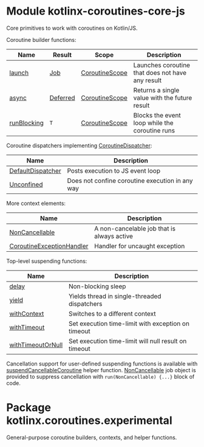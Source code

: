 # Module kotlinx-coroutines-core-js

Core primitives to work with coroutines on Kotlin/JS.

Coroutine builder functions:

| **Name**      | **Result**    | **Scope**        | **Description**
| ------------- | ------------- | ---------------- | ---------------
| [launch]      | [Job]         | [CoroutineScope] | Launches coroutine that does not have any result 
| [async]       | [Deferred]    | [CoroutineScope] | Returns a single value with the future result
| [runBlocking] | `T`           | [CoroutineScope] | Blocks the event loop while the coroutine runs

Coroutine dispatchers implementing [CoroutineDispatcher]:
 
| **Name**                    | **Description**
| --------------------------- | ---------------
| [DefaultDispatcher]         | Posts execution to JS event loop
| [Unconfined]                | Does not confine coroutine execution in any way

More context elements:

| **Name**                    | **Description**
| --------------------------- | ---------------
| [NonCancellable]            | A non-cancelable job that is always active
| [CoroutineExceptionHandler] | Handler for uncaught exception

Top-level suspending functions:

| **Name**            | **Description**
| ------------------- | ---------------
| [delay]             | Non-blocking sleep
| [yield]             | Yields thread in single-threaded dispatchers
| [withContext]       | Switches to a different context
| [withTimeout]       | Set execution time-limit with exception on timeout 
| [withTimeoutOrNull] | Set execution time-limit will null result on timeout

Cancellation support for user-defined suspending functions is available with [suspendCancellableCoroutine]
helper function. [NonCancellable] job object is provided to suppress cancellation with 
`run(NonCancellable) {...}` block of code.

# Package kotlinx.coroutines.experimental

General-purpose coroutine builders, contexts, and helper functions.

<!--- MODULE kotlinx-coroutines-core-js -->
<!--- INDEX kotlinx.coroutines.experimental -->
[launch]: https://kotlin.github.io/kotlinx.coroutines/kotlinx-coroutines-core-js/kotlinx.coroutines.experimental/launch.html
[Job]: https://kotlin.github.io/kotlinx.coroutines/kotlinx-coroutines-core-js/kotlinx.coroutines.experimental/-job/index.html
[CoroutineScope]: https://kotlin.github.io/kotlinx.coroutines/kotlinx-coroutines-core-js/kotlinx.coroutines.experimental/-coroutine-scope/index.html
[async]: https://kotlin.github.io/kotlinx.coroutines/kotlinx-coroutines-core-js/kotlinx.coroutines.experimental/async.html
[Deferred]: https://kotlin.github.io/kotlinx.coroutines/kotlinx-coroutines-core-js/kotlinx.coroutines.experimental/-deferred/index.html
[runBlocking]: https://kotlin.github.io/kotlinx.coroutines/kotlinx-coroutines-core-js/kotlinx.coroutines.experimental/run-blocking.html
[CoroutineDispatcher]: https://kotlin.github.io/kotlinx.coroutines/kotlinx-coroutines-core-js/kotlinx.coroutines.experimental/-coroutine-dispatcher/index.html
[DefaultDispatcher]: https://kotlin.github.io/kotlinx.coroutines/kotlinx-coroutines-core-js/kotlinx.coroutines.experimental/-default-dispatcher.html
[Unconfined]: https://kotlin.github.io/kotlinx.coroutines/kotlinx-coroutines-core-js/kotlinx.coroutines.experimental/-unconfined/index.html
[NonCancellable]: https://kotlin.github.io/kotlinx.coroutines/kotlinx-coroutines-core-js/kotlinx.coroutines.experimental/-non-cancellable/index.html
[CoroutineExceptionHandler]: https://kotlin.github.io/kotlinx.coroutines/kotlinx-coroutines-core-js/kotlinx.coroutines.experimental/-coroutine-exception-handler/index.html
[delay]: https://kotlin.github.io/kotlinx.coroutines/kotlinx-coroutines-core-js/kotlinx.coroutines.experimental/delay.html
[yield]: https://kotlin.github.io/kotlinx.coroutines/kotlinx-coroutines-core-js/kotlinx.coroutines.experimental/yield.html
[withContext]: https://kotlin.github.io/kotlinx.coroutines/kotlinx-coroutines-core-js/kotlinx.coroutines.experimental/with-context.html
[withTimeout]: https://kotlin.github.io/kotlinx.coroutines/kotlinx-coroutines-core-js/kotlinx.coroutines.experimental/with-timeout.html
[withTimeoutOrNull]: https://kotlin.github.io/kotlinx.coroutines/kotlinx-coroutines-core-js/kotlinx.coroutines.experimental/with-timeout-or-null.html
[suspendCancellableCoroutine]: https://kotlin.github.io/kotlinx.coroutines/kotlinx-coroutines-core-js/kotlinx.coroutines.experimental/suspend-cancellable-coroutine.html
<!--- END -->
